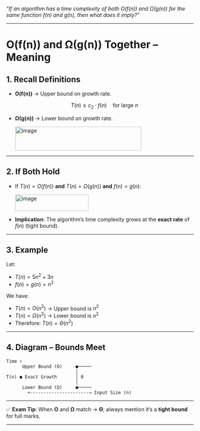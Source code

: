 
*"If an algorithm has a time complexity of both O(f(n)) and Ω(g(n)) for the same function f(n) and g(n), then what does it imply?"* 

---

# **O(f(n)) and Ω(g(n)) Together – Meaning**

## **1. Recall Definitions**

* **O(f(n))** → Upper bound on growth rate.

  $$
  T(n) \le c_2 \cdot f(n) \quad \text{for large } n
  $$
* **Ω(g(n))** → Lower bound on growth rate.

  <img width="339" height="64" alt="image" src="https://github.com/user-attachments/assets/c800e595-89cd-42d9-96e1-e01c0bdcea17" />


---

## **2. If Both Hold**

* If $T(n) = O(f(n))$ **and** $T(n) = \Omega(g(n))$ **and** $f(n) = g(n)$:

  <img width="197" height="44" alt="image" src="https://github.com/user-attachments/assets/1168b80e-3cb3-4671-a109-2409ca72fc42" />

* **Implication**: The algorithm’s time complexity grows at the **exact rate** of $f(n)$ (tight bound).

---

## **3. Example**

Let:

* $T(n) = 5n^2 + 3n$
* $f(n) = g(n) = n^2$

We have:

* $T(n) = O(n^2)$ → Upper bound is $n^2$
* $T(n) = \Omega(n^2)$ → Lower bound is $n^2$
* Therefore: $T(n) = \Theta(n^2)$

---

## **4. Diagram – Bounds Meet**

```
Time ↑
      Upper Bound (O)     ●─────
                          │
T(n) ● Exact Growth       │ Θ
                          │
      Lower Bound (Ω)     ●─────
        +----------------------→ Input Size (n)
```

---

✅ **Exam Tip**:
When **O** and **Ω** match → **Θ**; always mention it’s a **tight bound** for full marks.

---



